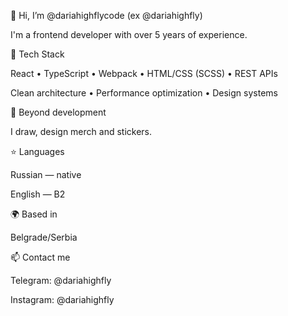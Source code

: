 👋 Hi, I’m @dariahighflycode (ex @dariahighfly)

I'm a frontend developer with over 5 years of experience.

🔧 Tech Stack

React • TypeScript • Webpack • HTML/CSS (SCSS) • REST APIs

Clean architecture • Performance optimization • Design systems

🎨 Beyond development

I draw, design merch and stickers.

⭐️ Languages

Russian — native

English — B2

🌍 Based in

Belgrade/Serbia

📫 Contact me

Telegram: @dariahighfly

Instagram: @dariahighfly
